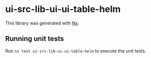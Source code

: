 # ui-src-lib-ui-ui-table-helm

This library was generated with [Nx](https://nx.dev).

## Running unit tests

Run `nx test ui-src-lib-ui-ui-table-helm` to execute the unit tests.
